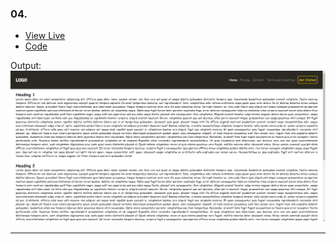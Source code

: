 ### 04.
- [View Live](https://irahuldutta02.github.io/pw-skills-fswd-ja-assignments/006-css-02/position-css/04)
- [Code](https://github.com/irahuldutta02/pw-skills-fswd-ja-assignments/tree/main/006-css-02/position-css/04/)

Output:
![output](./output.png)

---